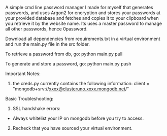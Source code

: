 A simple cmd line password manager I made for myself that generates passwords,  and uses Argon2 for encryption and stores your passwords at your provided database and fetches and copies it to your clipboard when you retrieve it by the website name. Its uses a master password to manage all other passwords, hence 0password.

Download all dependencies from requirements.txt in a virtual environment and run the main.py file in the src folder.

To retrieve a password from db, go:
    python main.py pull

To generate and store a password, go:
    python main.py push

Important Notes:

1. the creds.py currently contains the following information:
    client = "mongodb+srv://xxxx@clusteruno.xxxx.mongodb.net/"

Basic Troubleshooting:

1. SSL handshake errors:
- Always whitelist your IP on mongodb before you try to access.

2. Recheck that you have sourced your virtual environment.
